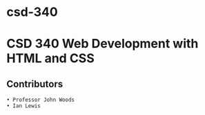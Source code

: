 # csd-340

# CSD 340 Web Development with HTML and CSS
## Contributors
    • Professor John Woods
    • Ian Lewis
